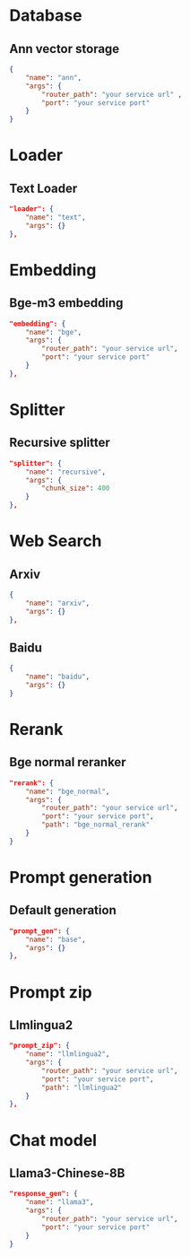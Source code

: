 # Database
## Ann vector storage
```json
{
    "name": "ann",
    "args": {
        "router_path": "your service url" ,
        "port": "your service port"
    }
}
```

# Loader
## Text Loader
```json
"loader": {
    "name": "text",
    "args": {}
},
```

# Embedding
## Bge-m3 embedding
```json
"embedding": {
    "name": "bge",
    "args": {
        "router_path": "your service url",
        "port": "your service port"
    }
},
```

# Splitter
## Recursive splitter
```json
"splitter": {
    "name": "recursive",
    "args": {
        "chunk_size": 400
    }
},
```

# Web Search
## Arxiv
```json
{
    "name": "arxiv",
    "args": {}
},
```

## Baidu
```json
{
    "name": "baidu",
    "args": {}
}
```

# Rerank
## Bge normal reranker
```json
"rerank": {
    "name": "bge_normal",
    "args": {
        "router_path": "your service url",
        "port": "your service port",
        "path": "bge_normal_rerank"
    }
}
```

# Prompt generation
## Default generation
```json
"prompt_gen": {
    "name": "base",
    "args": {}
},
```

# Prompt zip
## Llmlingua2
```json
"prompt_zip": {
    "name": "llmlingua2",
    "args": {
        "router_path": "your service url",
        "port": "your service port",
        "path": "llmlingua2"
    }
},
```

# Chat model
## Llama3-Chinese-8B
```json
"response_gen": {
    "name": "llama3",
    "args": {
        "router_path": "your service url",
        "port": "your service port"
    }
}
```